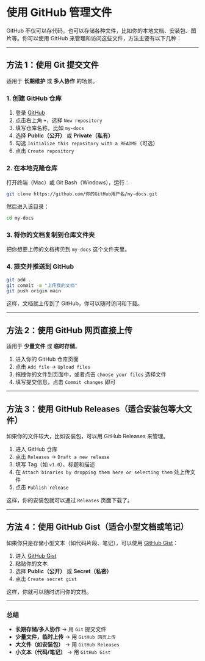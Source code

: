 # 使用 GitHub 管理文件
GitHub 不仅可以存代码，也可以存储各种文件，比如你的本地文档、安装包、图片等。你可以使用 GitHub 来管理和访问这些文件，方法主要有以下几种：

---

## **方法 1：使用 Git 提交文件**
适用于 **长期维护** 或 **多人协作** 的场景。

### **1. 创建 GitHub 仓库**
1. 登录 [GitHub](https://github.com/)
2. 点击右上角 `+`，选择 `New repository`
3. 填写仓库名称，比如 `my-docs`
4. 选择 **Public（公开）** 或 **Private（私有）**
5. 勾选 `Initialize this repository with a README`（可选）
6. 点击 `Create repository`

### **2. 在本地克隆仓库**
打开终端（Mac）或 Git Bash（Windows），运行：
```sh
git clone https://github.com/你的GitHub用户名/my-docs.git
```
然后进入该目录：
```sh
cd my-docs
```

### **3. 将你的文档复制到仓库文件夹**
把你想要上传的文档拷贝到 `my-docs` 这个文件夹里。

### **4. 提交并推送到 GitHub**
```sh
git add .
git commit -m "上传我的文档"
git push origin main
```
这样，文档就上传到了 GitHub，你可以随时访问和下载。

---

## **方法 2：使用 GitHub 网页直接上传**
适用于 **少量文件** 或 **临时存储**。

1. 进入你的 GitHub 仓库页面
2. 点击 `Add file` → `Upload files`
3. 拖拽你的文件到页面中，或者点击 `choose your files` 选择文件
4. 填写提交信息，点击 `Commit changes` 即可

---

## **方法 3：使用 GitHub Releases（适合安装包等大文件）**
如果你的文件较大，比如安装包，可以用 GitHub Releases 来管理。

1. 进入 GitHub 仓库
2. 点击 `Releases` → `Draft a new release`
3. 填写 Tag（如 `v1.0`）、标题和描述
4. 在 `Attach binaries by dropping them here or selecting them` 处上传文件
5. 点击 `Publish release`

这样，你的安装包就可以通过 `Releases` 页面下载了。

---

## **方法 4：使用 GitHub Gist（适合小型文档或笔记）**
如果你只是存储小型文本（如代码片段、笔记），可以使用 [GitHub Gist](https://gist.github.com/)：

1. 进入 [GitHub Gist](https://gist.github.com/)
2. 粘贴你的文本
3. 选择 **Public（公开）** 或 **Secret（私密）**
4. 点击 `Create secret gist`

这样，你就可以随时访问你的文档。

---

### **总结**
- **长期存储/多人协作** → 用 `Git` 提交文件
- **少量文件，临时上传** → 用 `GitHub 网页上传`
- **大文件（如安装包）** → 用 `GitHub Releases`
- **小文本（代码/笔记）** → 用 `GitHub Gist`
